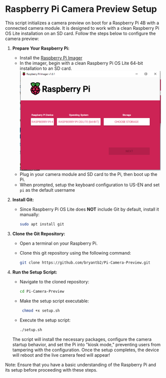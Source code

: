 # Raspberry Pi Camera Preview Setup

This script initializes a camera preview on boot for a Raspberry Pi 4B with a connected camera module. It is designed to work with a clean Raspberry Pi OS Lite installation on an SD card. Follow the steps below to configure the camera preview:

1. **Prepare Your Raspberry Pi:**
    - Install the [Raspberry Pi Imager](https://www.raspberrypi.com/software/)
   - In the imager, begin with a clean Raspberry Pi OS Lite 64-bit installation to an SD card. 
   ![Alt text](image.png)
   - Plug in your camera module and SD card to the Pi, then boot up the Pi.
   - When prompted, setup the keyboard configuration to US-EN and set ``pi`` as the default username

2. **Install Git:**
    - Since Raspberry Pi OS Lite does **NOT** include Git by default, install it manually:

      ```bash
      sudo apt install git
      ```

2. **Clone the Git Repository:**
   - Open a terminal on your Raspberry Pi.
   - Clone this git repository using the following command:

     ```bash
     git clone https://github.com/bryantb2/Pi-Camera-Preview.git
     ```

3. **Run the Setup Script:**
   - Navigate to the cloned repository:

     ```bash
     cd Pi-Camera-Preview
     ```

   - Make the setup script executable:

     ```bash
      chmod +x setup.sh
     ```

   - Execute the setup script:

     ```bash
     ./setup.sh
     ```

   The script will install the necessary packages, configure the camera startup behavior, and set the Pi into "kiosk mode," preventing users from tampering with the configuration. Once the setup completes, the device will reboot and the live camera feed will appear!

Note: Ensure that you have a basic understanding of the Raspberry Pi and its setup before proceeding with these steps.
